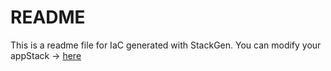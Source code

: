 # README
This is a readme file for IaC generated with StackGen.
You can modify your appStack -> [here](http://main.dev.stackgen.com/appstacks/10afc51b-7e72-4f07-842b-2683943d18ce)
